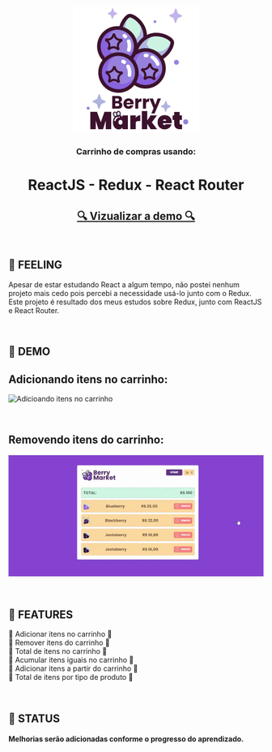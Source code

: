 
<p align="center">
  <a href="https://shopping-cart-with-react-redux.vercel.app/">
    <img src="https://github.com/4lex-passos/Shopping-Cart-with-React-Redux/blob/main/public/images/README_LOGO.png" />
  </a>
</p>

<h3 align="center">
   Carrinho de compras usando:
</h3>

<h1 align="center">
   ReactJS - Redux - React Router
</h1>

<h2 align="center">
  <a target="_blank" href="https://shopping-cart-with-react-redux.vercel.app/">🔍 Vizualizar a demo 🔍</a>
</h2>

<br/>

<h2 align="left">
  🍇  FEELING
</h2>

<p>
  Apesar de estar estudando React a algum tempo, não postei nenhum projeto mais cedo pois percebi a necessidade usá-lo junto com o Redux.
  Este projeto é resultado dos meus estudos sobre Redux, junto com ReactJS e React Router.
</p>

<br/>

<h2 align="left">
  🍇  DEMO
</h2>

<h2 align="left">
  Adicionando itens no carrinho:
</h2>

![Adicioando itens no carrinho](https://github.com/4lex-passos/Shopping-Cart-with-React-Redux/blob/main/public/images/AddToCart.gif)

<br/>

<h2 align="left">
  Removendo itens do carrinho:
</h2>

![Removendo itens do carrinho](https://github.com/4lex-passos/Shopping-Cart-with-React-Redux/blob/main/public/images/RemoveItem.gif)

<br/>

<h2 align="left">
  🍇  FEATURES
</h2>

<p align="left">
  🔹 Adicionar itens no carrinho 🔹</br>
  🔹 Remover itens do carrinho 🔹</br>
  🔹 Total de itens no carrinho 🔹</br>
  🔸 Acumular itens iguais no carrinho 🔸</br>
  🔸 Adicionar itens a partir do carrinho 🔸</br>
  🔸 Total de itens por tipo de produto 🔸
 </p>

<br/>
<h2 align="left">
  🍇  STATUS
</h2>
<h4 align="left">
  Melhorias serão adicionadas conforme o progresso do aprendizado.
</h4>
